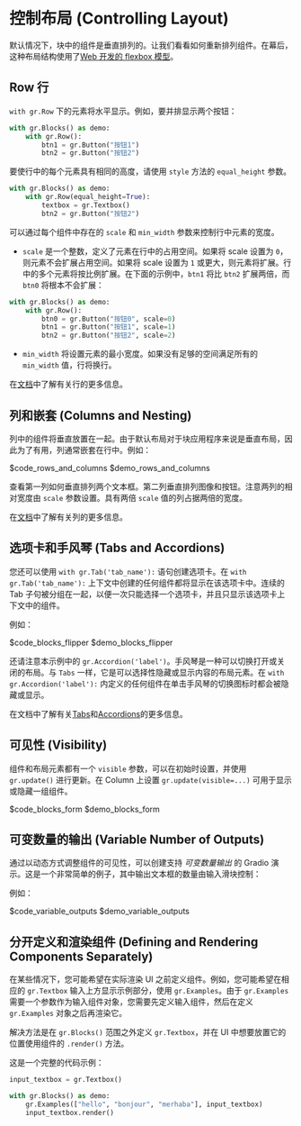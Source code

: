 # 控制布局 (Controlling Layout)

默认情况下，块中的组件是垂直排列的。让我们看看如何重新排列组件。在幕后，这种布局结构使用了[Web 开发的 flexbox 模型](https://developer.mozilla.org/en-US/docs/Web/CSS/CSS_Flexible_Box_Layout/Basic_Concepts_of_Flexbox)。

## Row 行

`with gr.Row` 下的元素将水平显示。例如，要并排显示两个按钮：

```python
with gr.Blocks() as demo:
    with gr.Row():
        btn1 = gr.Button("按钮1")
        btn2 = gr.Button("按钮2")
```

要使行中的每个元素具有相同的高度，请使用 `style` 方法的 `equal_height` 参数。

```python
with gr.Blocks() as demo:
    with gr.Row(equal_height=True):
        textbox = gr.Textbox()
        btn2 = gr.Button("按钮2")
```

可以通过每个组件中存在的 `scale` 和 `min_width` 参数来控制行中元素的宽度。

- `scale` 是一个整数，定义了元素在行中的占用空间。如果将 scale 设置为 `0`，则元素不会扩展占用空间。如果将 scale 设置为 `1` 或更大，则元素将扩展。行中的多个元素将按比例扩展。在下面的示例中，`btn1` 将比 `btn2` 扩展两倍，而 `btn0` 将根本不会扩展：

```python
with gr.Blocks() as demo:
    with gr.Row():
        btn0 = gr.Button("按钮0", scale=0)
        btn1 = gr.Button("按钮1", scale=1)
        btn2 = gr.Button("按钮2", scale=2)
```

- `min_width` 将设置元素的最小宽度。如果没有足够的空间满足所有的 `min_width` 值，行将换行。

在[文档](https://gradio.app/docs/row)中了解有关行的更多信息。

## 列和嵌套 (Columns and Nesting)

列中的组件将垂直放置在一起。由于默认布局对于块应用程序来说是垂直布局，因此为了有用，列通常嵌套在行中。例如：

$code_rows_and_columns
$demo_rows_and_columns

查看第一列如何垂直排列两个文本框。第二列垂直排列图像和按钮。注意两列的相对宽度由 `scale` 参数设置。具有两倍 `scale` 值的列占据两倍的宽度。

在[文档](https://gradio.app/docs/column)中了解有关列的更多信息。

## 选项卡和手风琴 (Tabs and Accordions)

您还可以使用 `with gr.Tab('tab_name'):` 语句创建选项卡。在 `with gr.Tab('tab_name'):` 上下文中创建的任何组件都将显示在该选项卡中。连续的 Tab 子句被分组在一起，以便一次只能选择一个选项卡，并且只显示该选项卡上下文中的组件。

例如：

$code_blocks_flipper
$demo_blocks_flipper

还请注意本示例中的 `gr.Accordion('label')`。手风琴是一种可以切换打开或关闭的布局。与 `Tabs` 一样，它是可以选择性隐藏或显示内容的布局元素。在 `with gr.Accordion('label'):` 内定义的任何组件在单击手风琴的切换图标时都会被隐藏或显示。

在文档中了解有关[Tabs](https://gradio.app/docs/tab)和[Accordions](https://gradio.app/docs/accordion)的更多信息。

## 可见性 (Visibility)

组件和布局元素都有一个 `visible` 参数，可以在初始时设置，并使用 `gr.update()` 进行更新。在 Column 上设置 `gr.update(visible=...)` 可用于显示或隐藏一组组件。

$code_blocks_form
$demo_blocks_form

## 可变数量的输出 (Variable Number of Outputs)

通过以动态方式调整组件的可见性，可以创建支持 _可变数量输出_ 的 Gradio 演示。这是一个非常简单的例子，其中输出文本框的数量由输入滑块控制：

例如：

$code_variable_outputs
$demo_variable_outputs

## 分开定义和渲染组件 (Defining and Rendering Components Separately)

在某些情况下，您可能希望在实际渲染 UI 之前定义组件。例如，您可能希望在相应的 `gr.Textbox` 输入上方显示示例部分，使用 `gr.Examples`。由于 `gr.Examples` 需要一个参数作为输入组件对象，您需要先定义输入组件，然后在定义 `gr.Examples` 对象之后再渲染它。

解决方法是在 `gr.Blocks()` 范围之外定义 `gr.Textbox`，并在 UI 中想要放置它的位置使用组件的 `.render()` 方法。

这是一个完整的代码示例：

```python
input_textbox = gr.Textbox()

with gr.Blocks() as demo:
    gr.Examples(["hello", "bonjour", "merhaba"], input_textbox)
    input_textbox.render()
```
